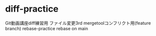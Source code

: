 # diff-practice
Git動画講座diff練習用
ファイル変更3rd
mergetoolコンフリクト用(feature branch)
rebase-practice
rebase on main
